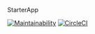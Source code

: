 StarterApp

[![Maintainability](https://api.codeclimate.com/v1/badges/ce42ab576292945d1135/maintainability)](https://codeclimate.com/github/mickadoua/ReactNativeStarter/maintainability)
[![CircleCI](https://circleci.com/gh/mickadoua/ReactNativeStarter/tree/master.svg?style=svg)](https://circleci.com/gh/mickadoua/ReactNativeStarter/tree/master)
